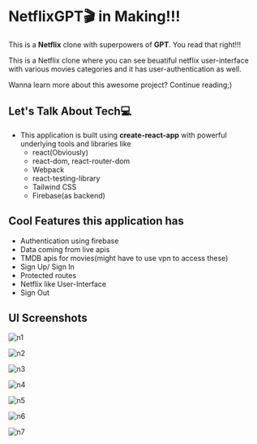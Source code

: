 # NetflixGPT🎬 in Making!!!

This is a <b>Netflix</b> clone with superpowers of <b>GPT</b>. You read that right!!!

This is a Netflix clone where you can see beuatiful netflix user-interface with various movies categories and it has user-authentication as well.

 Wanna learn more about this awesome project? Continue reading;)

 ## Let's Talk About Tech💻
  - This application is built using <b>create-react-app</b> with powerful underlying tools and libraries like
     - react(Obviously)
     - react-dom, react-router-dom
     - Webpack
     - react-testing-library
     - Tailwind CSS
     - Firebase(as backend)

 ## Cool Features this application has
   - Authentication using firebase
   - Data coming from live apis
   - TMDB apis for movies(might have to use vpn to access these)
   - Sign Up/ Sign In
   - Protected routes
   - Netflix like User-Interface
   - Sign Out

## UI Screenshots

![n1](https://github.com/ruchim24/netflixGPT/assets/36411077/ec17431e-1c58-4494-ab87-2db9c267d322)

![n2](https://github.com/ruchim24/netflixGPT/assets/36411077/f8c871cf-7698-4515-a743-5e3010553db6)

![n3](https://github.com/ruchim24/netflixGPT/assets/36411077/57680068-5014-4646-8c56-fccbe411ca87)

![n4](https://github.com/ruchim24/netflixGPT/assets/36411077/a34e7cca-6dd7-4450-857b-9ad637ab64d8)

![n5](https://github.com/ruchim24/netflixGPT/assets/36411077/f38d0b9f-d377-4bff-a142-73caad50b6bb)

![n6](https://github.com/ruchim24/netflixGPT/assets/36411077/5521b3fe-36ac-4a91-b49f-41a72672e918)

![n7](https://github.com/ruchim24/netflixGPT/assets/36411077/54c2c7ef-a0aa-46bc-b53a-3600d39a68e6)








 






